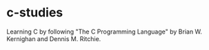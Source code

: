 # c-studies
Learning C by following "The C Programming Language" by Brian W. Kernighan and Dennis M. Ritchie.
